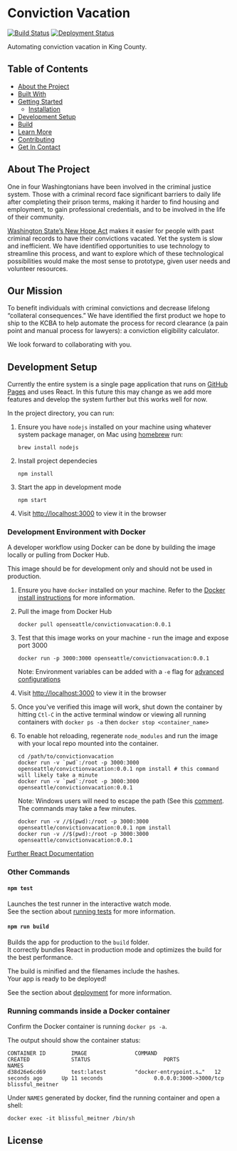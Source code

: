 # Conviction Vacation

[![Build Status](https://github.com/openseattle/convictionvacation/workflows/Build/badge.svg)](https://github.com/openseattle/convictionvacation/actions)
[![Deployment Status](https://github.com/openseattle/convictionvacation/workflows/Deployment/badge.svg)](http://openseattle.org/convictionvacation/)

Automating conviction vacation in King County.

## Table of Contents

- [About the Project](#about-the-project)
- [Built With](#built-with)
- [Getting Started](#getting-started)
    - [Installation](#installation)
- [Development Setup](#dev-setup)
- [Build](#build)
- [Learn More](#learn-more)
- [Contributing](#contributing)
- [Get In Contact](#get-in-contact)

## About The Project
One in four Washingtonians have been involved in the criminal justice system.  Those with a criminal record face
significant barriers to daily life after completing their prison terms, making it harder to find housing and
employment, to gain professional credentials, and to be involved in the life of their community.

[Washington State’s New Hope Act](https://app.leg.wa.gov/billsummary?BillNumber=2890&Year=2017) makes it easier for people with past criminal records to have their convictions
vacated.  Yet the system is slow and inefficient.  We have identified opportunities to use technology to streamline
this process, and want to explore which of these technological possibilities would make the most sense to prototype,
given user needs and volunteer resources.

## Our Mission
To benefit individuals with criminal convictions and decrease lifelong “collateral consequences.”  We have identified the first product we hope to ship to the KCBA to help automate the process for record clearance (a pain point and manual process for lawyers): a conviction eligibility calculator.  

We look forward to collaborating with you.  


## Development Setup
Currently the entire system is a single page application that runs on
[GitHub Pages](https://openseattle.github.com/convictionvacation) and uses React. In this future this may change as we
add more features and develop the system further but this works well for now.

In the project directory, you can run:

1. Ensure you have `nodejs` installed on your machine using whatever system package manager, on Mac using [homebrew](https://brew.sh) run:

    ```
    brew install nodejs
    ```
1. Install project dependecies

    ```
    npm install
    ```
1. Start the app in development mode

    ```
    npm start
    ```
1. Visit [http://localhost:3000](http://localhost:3000) to view it in the browser

### Development Environment with Docker
A developer workflow using Docker can be done by building the image locally or pulling from Docker Hub.

This image should be for development only and should not be used in production.

1. Ensure you have `docker` installed on your machine. Refer to the [Docker install instructions](https://docs.docker.com/install/) for more information.

1. Pull the image from Docker Hub

   ```
   docker pull openseattle/convictionvacation:0.0.1
   ```

1. Test that this image works on your machine - run the image and expose port 3000

   ```
   docker run -p 3000:3000 openseattle/convictionvacation:0.0.1
   ```

   Note: Environment variables can be added with a `-e` flag for [advanced configurations](https://create-react-app.dev/docs/advanced-configuration/)

1. Visit [http://localhost:3000](http://localhost:3000) to view it in the browser

1. Once you've verified this image will work, shut down the container by hitting `Ctl-C` in the active terminal window or viewing all running containers with `docker ps -a` then `docker stop <container_name>`

1. To enable hot reloading, regenerate `node_modules` and run the image with your local repo mounted into the container.   

   ```
   cd /path/to/convictionvacation
   docker run -v `pwd`:/root -p 3000:3000 openseattle/convictionvacation:0.0.1 npm install # this command will likely take a minute 
   docker run -v `pwd`:/root -p 3000:3000 openseattle/convictionvacation:0.0.1
   ```
   
   Note: Windows users will need to escape the path (See this [comment](https://github.com/moby/moby/issues/24029#issuecomment-250412919). The commands may take a few minutes.
   
   ```
   docker run -v //$(pwd):/root -p 3000:3000 openseattle/convictionvacation:0.0.1 npm install
   docker run -v //$(pwd):/root -p 3000:3000 openseattle/convictionvacation:0.0.1
   ```

[Further React Documentation](docs/react.md)

### Other Commands

#### `npm test`

Launches the test runner in the interactive watch mode.<br>
See the section about [running tests](https://facebook.github.io/create-react-app/docs/running-tests)
for more information.

#### `npm run build`

Builds the app for production to the `build` folder.<br>
It correctly bundles React in production mode and optimizes the build for the best performance.

The build is minified and the filenames include the hashes.<br>
Your app is ready to be deployed!

See the section about [deployment](https://facebook.github.io/create-react-app/docs/deployment) for more information.

### Running commands inside a Docker container

Confirm the Docker container is running `docker ps -a`.

The output should show the container status:
```
CONTAINER ID        IMAGE               COMMAND                  CREATED             STATUS                       PORTS                    NAMES
d38d26e6cd69        test:latest         "docker-entrypoint.s…"   12 seconds ago      Up 11 seconds                0.0.0.0:3000->3000/tcp   blissful_meitner
```

Under `NAMES` generated by docker, find the running container and open a shell:

```
docker exec -it blissful_meitner /bin/sh
```

## License 
